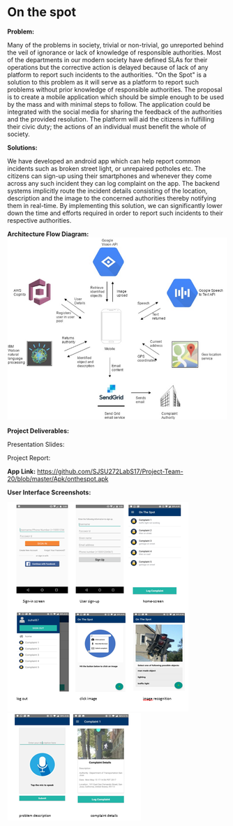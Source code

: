 # On the spot

**Problem:**

Many of the problems in society, trivial or non-trivial, go unreported behind the veil of ignorance or lack of knowledge of responsible authorities. Most of the departments in our modern society have defined SLAs for their operations but the corrective action is delayed because of lack of any platform to report such incidents to the authorities. &quot;On the Spot&quot; is a solution to this problem as it will serve as a platform to report such problems without prior knowledge of responsible authorities. The proposal is to create a mobile application which should be simple enough to be used by the mass and with minimal steps to follow. The application could be integrated with the social media for sharing the feedback of the authorities and the provided resolution. The platform will aid the citizens in fulfilling their civic duty; the actions of an individual must benefit the whole of society.

**Solutions:**

We have developed an android app which can help report common incidents such as broken street light, or unrepaired potholes etc. The citizens can sign-up using their smartphones and whenever they come across any such incident they can log complaint on the app. The backend systems implicitly route the incident details consisting of the location, description and the image to the concerned authorities thereby notifying them in real-time. By implementing this solution, we can significantly lower down the time and efforts required in order to report such incidents to their respective authorities.

**Architecture Flow Diagram:**
![Alt text](https://github.com/SJSU272LabS17/Project-Team-20/blob/master/Screenshots/arch.png)

**Project Deliverables:**

Presentation Slides:

Project Report:

**App Link:** https://github.com/SJSU272LabS17/Project-Team-20/blob/master/Apk/onthespot.apk

**User Interface Screenshots:** 

![Alt text](https://github.com/SJSU272LabS17/Project-Team-20/blob/master/Screenshots/Capture.PNG)![Alt text](https://github.com/SJSU272LabS17/Project-Team-20/blob/master/Screenshots/Capture1.PNG)

